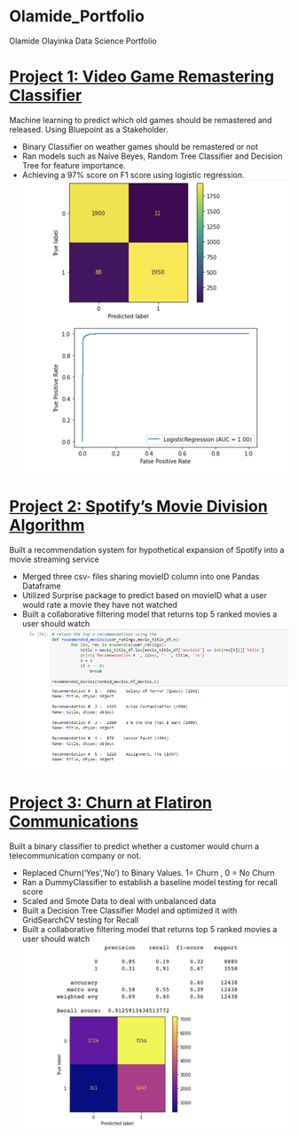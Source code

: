 # Olamide_Portfolio
Olamide Olayinka Data Science Portfolio 

# [Project 1: Video Game Remastering Classifier](https://github.com/olamide-h/Video-Game-Remastering-Classifier)
Machine learning to predict which old games should be remastered and released. Using Bluepoint as a Stakeholder.
- Binary Classifier on weather games should be remastered or not
- Ran models such as Naive Beyes, Random Tree Classifier and Decision Tree for feature importance.
- Achieving a 97% score on F1 score using logistic regression.
![](https://github.com/olamide-h/Olamide_Portfolio/blob/main/images/video_games%20results.png)

# [Project 2: Spotify’s Movie Division Algorithm](https://github.com/DaraNadine/Project_4_RecSystems)
Built a recommendation system for hypothetical expansion of Spotify into a movie streaming service 
- Merged three csv- files sharing movieID column into one Pandas Dataframe
- Utilized Surprise package to predict based on movieID what a user would rate a movie they have not watched 
- Built a collaborative filtering model that returns top 5 ranked movies a user should watch 
![](https://github.com/olamide-h/Olamide_Portfolio/blob/main/images/Reccomendations.png)

# [Project 3: Churn at Flatiron Communications](https://github.com/chris-helmerson/Cellular_Customer_Churn_Prediction)
Built a binary classifier to predict whether a customer would churn a telecommunication company or not. 
- Replaced Churn(‘Yes’,’No’) to Binary Values.  1= Churn , 0 = No Churn
- Ran a DummyClassifier to establish a baseline model testing for recall score
- Scaled and Smote Data to deal with unbalanced data
- Built a Decision Tree Classifier Model and optimized it with GridSearchCV testing for Recall
- Built a collaborative filtering model that returns top 5 ranked movies a user should watch 
![](https://github.com/olamide-h/Olamide_Portfolio/blob/main/images/churn_results.png)
